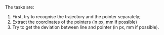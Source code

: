 The tasks are:
1) First, try to recognise the trajectory and the pointer separately;
2) Extract the coordinates of the pointers (in px, mm if possible)
3) Try to get the deviation between line and pointer (in px, mm if possible).